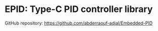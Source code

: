 # EPID: Type-C PID controller library

GitHub repository: <https://github.com/abderraouf-adjal/Embedded-PID>

